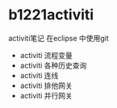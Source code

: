 # b1221activiti
activiti笔记
在eclipse 中使用git
- activiti 流程变量
- activiti 各种历史查询
- activiti 连线
- activiti 排他网关
- activiti 并行网关
